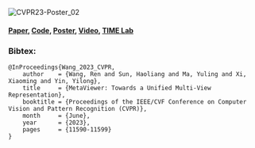 

![CVPR23-Poster_02](https://github.com/xxLifeLover/MetaViewerProjectPage/assets/85230454/82730e63-3508-43ac-87e3-c36fce97626d)


#### [Paper](https://arxiv.org/abs/2303.06329), [Code](https://github.com/xxLifeLover/MetaViewer), [Poster](https://github.com/xxLifeLover/MetaViewer), [Video](https://github.com/xxLifeLover/MetaViewer), [TIME Lab](http://time.sdu.edu.cn/index.htm)
### Bibtex:
```
@InProceedings{Wang_2023_CVPR,
    author    = {Wang, Ren and Sun, Haoliang and Ma, Yuling and Xi, Xiaoming and Yin, Yilong},
    title     = {MetaViewer: Towards a Unified Multi-View Representation},
    booktitle = {Proceedings of the IEEE/CVF Conference on Computer Vision and Pattern Recognition (CVPR)},
    month     = {June},
    year      = {2023},
    pages     = {11590-11599}
}
```
